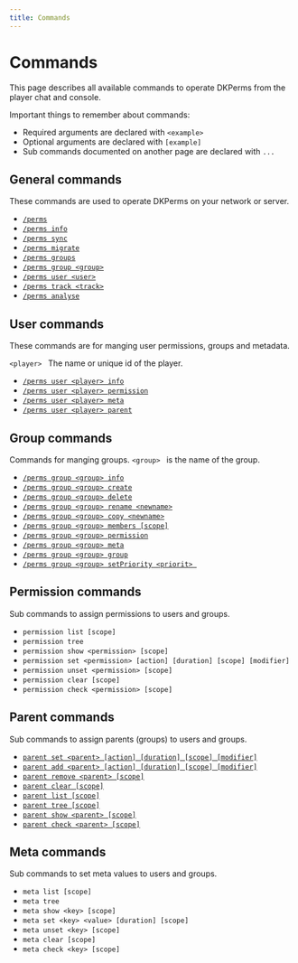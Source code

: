 ```yaml
---
title: Commands
---
```


# Commands

This page describes all available commands to operate DKPerms from the player chat and console.

Important things to remember about commands:
* Required arguments are declared with ```<example>```
* Optional arguments are declared with ```[example]```
* Sub commands documented on another page are declared with ```...```

## General commands
These commands are used to operate DKPerms on your network or server.

* [```/perms```](general-commands.md#perms)
* [```/perms info```](general-commands.md#perms-info)
* [```/perms sync```](general-commands.md#perms-sync)
* [```/perms migrate```](general-commands.md#perms-migrate-system)
* [```/perms groups```](general-commands.md#perms-groups)
* [```/perms group <group>```](general-commands.md#perms-group-group-)
* [```/perms user <user>```](general-commands.md#perms-user-player-)
* [```/perms track <track>```](general-commands.md#perms-track-track-)
* [```/perms analyse```](general-commands.md#perms-analyse-action)

## User commands
These commands are for manging user permissions, groups and metadata.

```<player> ``` The name or unique id of the player.

* [```/perms user <player> info```](user-commands.md#perms-user-player-info)
* [```/perms user <player> permission```](user-commands.md#perms-user-player-permission-)
* [```/perms user <player> meta```](user-commands.md#perms-user-player-meta-)
* [```/perms user <player> parent```](user-commands.md#perms-user-player-parent-)

## Group commands
Commands for manging groups. ```<group> ``` is the name of the group.

* [```/perms group <group> info```](group-commands.md#perms-group-group-create)
* [```/perms group <group> create```](group-commands.md#perms-group-group-create)
* [```/perms group <group> delete```](group-commands.md#perms-group-group-delete)
* [```/perms group <group> rename <newname>```](group-commands.md#perms-group-group-rename-newname)
* [```/perms group <group> copy <newname>```](group-commands.md#perms-group-group-copy-newname)
* [```/perms group <group> members [scope]```](group-commands.md#perms-group-group-rename-newname)
* [```/perms group <group> permission```](group-commands.md#perms-group-group-permission)
* [```/perms group <group> meta```](group-commands.md#perms-group-group-meta)
* [```/perms group <group> group```](group-commands.md#perms-group-group-group)
* [```/perms group <group> setPriority <priorit> ```](group-commands.md#perms-group-group-setpriority-priorit)

## Permission commands
Sub commands to assign permissions to users and groups.

* ```permission list [scope]```
* ```permission tree```
* ```permission show <permission> [scope]```
* ```permission set <permission> [action] [duration] [scope] [modifier]```
* ```permission unset <permission> [scope]```
* ```permission clear [scope]```
* ```permission check <permission> [scope]```


## Parent commands

Sub commands to assign parents (groups) to users and groups.

* [```parent set <parent> [action] [duration] [scope] [modifier]```](parrent-commands.md#-parent-action-duration-scope-modifier)
* [```parent add <parent> [action] [duration] [scope] [modifier]```](parrent-commands.md#-parent-action-duration-scope-modifier)
* [```parent remove <parent> [scope]```](parent-commands.md#remove-parent-scope)
* [```parent clear [scope]```](parent-commands.md#clear-scope)
* [```parent list [scope]```](parent-commands.md#list-scope)
* [```parent tree [scope]```](parent-commands.md#tree-scope)
* [```parent show <parent> [scope]```](parent-commands.md#show-parent-scope)
* [```parent check <parent> [scope]```](parent-commands.md#check-parent-scope)

## Meta commands

Sub commands to set meta values to users and groups.

* ```meta list [scope]```
* ```meta tree```
* ```meta show <key> [scope]```
* ```meta set <key> <value> [duration] [scope] ```
* ```meta unset <key> [scope]```
* ```meta clear [scope]```
* ```meta check <key> [scope]```



